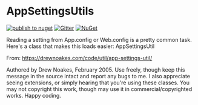 # AppSettingsUtils

[![publish to nuget](https://github.com/danielwagn3r/AppSettingsUtils.Net/actions/workflows/publish.yml/badge.svg)](https://github.com/danielwagn3r/AppSettingsUtils.Net/actions/workflows/publish.yml) [![Gitter](https://img.shields.io/gitter/room/kwaxi/AppSettingsUtils.svg?maxAge=86400)](https://gitter.im/kwaxi/AppSettingsUtils) [![NuGet](https://img.shields.io/nuget/v/AppSettingsUtils.Net.svg)](https://www.nuget.org/packages/AppSettingsUtils.Net/)

Reading a setting from App.config or Web.config is a pretty common task. Here's a class that makes this loads easier: AppSettingsUtil

From: https://drewnoakes.com/code/util/app-settings-util/

Authored by Drew Noakes, February 2005. Use freely, though keep this message in the source intact and report any bugs to me. I also appreciate seeing extensions, or simply hearing that you're using these classes. You may not copyright this work, though may use it in commercial/copyrighted works. Happy coding.
